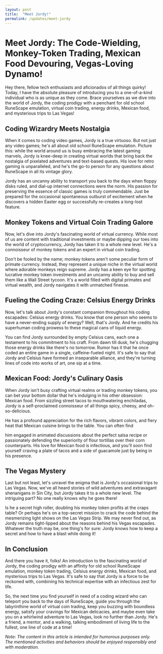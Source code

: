 ```yaml
---
layout: post
title:  "Meet Jordy!"
permalink: /updates/meet-jordy
---
```


# Meet Jordy: The Code-Wielding, Monkey-Token Trading, Mexican Food Devouring, Vegas-Loving Dynamo!


Hey there, fellow tech enthusiasts and aficionados of all things quirky! Today, I have the absolute pleasure of introducing you to a one-of-a-kind individual who is as unique as they come. Brace yourselves as we dive into the world of Jordy, the coding prodigy with a penchant for old school RuneScape emulation, virtual coin trading, energy drinks, Mexican food, and mysterious trips to Las Vegas!

## Coding Wizardry Meets Nostalgia

When it comes to coding video games, Jordy is a true virtuoso. But not just any video games; he's all about old school RuneScape emulation. Picture this: while the world around us is busy embracing the latest gaming marvels, Jordy is knee-deep in creating virtual worlds that bring back the nostalgia of pixelated adventures and text-based quests. His love for retro gaming is unparalleled, and he's the go-to person for any questions about RuneScape in all its vintage glory.

Jordy has an uncanny ability to transport you back to the days when floppy disks ruled, and dial-up internet connections were the norm. His passion for preserving the essence of classic games is truly commendable. Just be prepared for the occasional spontaneous outburst of excitement when he discovers a hidden Easter egg or successfully re-creates a long-lost feature.

## Monkey Tokens and Virtual Coin Trading Galore

Now, let's dive into Jordy's fascinating world of virtual currency. While most of us are content with traditional investments or maybe dipping our toes into the world of cryptocurrency, Jordy has taken it to a whole new level. He's a connoisseur of monkey tokens and an expert in virtual coin trading.

Don't be fooled by the name; monkey tokens aren't some peculiar form of primate currency. Instead, they represent a unique niche in the virtual world where adorable monkeys reign supreme. Jordy has a keen eye for spotting lucrative monkey token investments and an uncanny ability to buy and sell them like a Wall Street tycoon. It's a world filled with digital primates and virtual wealth, and Jordy navigates it with unmatched finesse.

## Fueling the Coding Craze: Celsius Energy Drinks

Now, let's talk about Jordy's constant companion throughout his coding escapades: Celsius energy drinks. You know that one person who seems to have a never-ending supply of energy? Well, that's Jordy. And he credits his superhuman coding prowess to these magical cans of liquid energy.

You can find Jordy surrounded by empty Celsius cans, each one a testament to his commitment to his craft. From dawn till dusk, he's chugging those energy drinks like there's no tomorrow. Rumor has it that he once coded an entire game in a single, caffeine-fueled night. It's safe to say that Jordy and Celsius have formed an inseparable alliance, and they're turning lines of code into works of art, one sip at a time.

## Mexican Food: Jordy's Culinary Oasis

When Jordy isn't busy crafting virtual realms or trading monkey tokens, you can bet your bottom dollar that he's indulging in his other obsession: Mexican food. From sizzling street tacos to mouthwatering enchiladas, Jordy is a self-proclaimed connoisseur of all things spicy, cheesy, and oh-so-delicious.

He has a profound appreciation for the rich flavors, vibrant colors, and fiery heat that Mexican cuisine brings to the table. You can often find

him engaged in animated discussions about the perfect salsa recipe or passionately defending the superiority of flour tortillas over their corn counterparts. His love for Mexican food is infectious, and you'll soon find yourself craving a plate of tacos and a side of guacamole just by being in his presence.

## The Vegas Mystery

Last but not least, let's unravel the enigma that is Jordy's occasional trips to Las Vegas. Now, we've all heard stories of wild adventures and extravagant shenanigans in Sin City, but Jordy takes it to a whole new level. The intriguing part? No one really knows why he goes there!

Is he a secret high roller, doubling his monkey token profits at the craps table? Or perhaps he's on a top-secret mission to crack the code behind the mesmerizing light shows on the Las Vegas Strip. We may never find out, as Jordy remains tight-lipped about the reasons behind his Vegas escapades. Whatever the truth may be, one thing's for sure: Jordy knows how to keep a secret and how to have a blast while doing it!

## In Conclusion

And there you have it, folks! An introduction to the fascinating world of Jordy, the coding prodigy with an affinity for old school RuneScape emulation, monkey token trading, Celsius energy drinks, Mexican food, and mysterious trips to Las Vegas. It's safe to say that Jordy is a force to be reckoned with, combining his technical expertise with an infectious zest for life.

So, the next time you find yourself in need of a coding wizard who can teleport you back to the days of RuneScape, guide you through the labyrinthine world of virtual coin trading, keep you buzzing with boundless energy, satisfy your cravings for Mexican delicacies, and maybe even take you on a whirlwind adventure to Las Vegas, look no further than Jordy. He's a friend, a mentor, and a walking, talking embodiment of living life to the fullest, one line of code at a time!

*Note: The content in this article is intended for humorous purposes only. The mentioned activities and behaviors should be enjoyed responsibly and with moderation.*